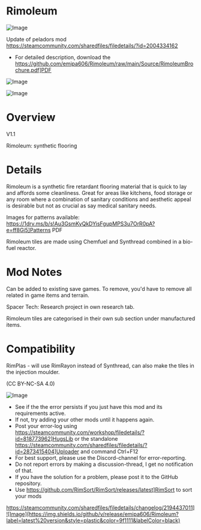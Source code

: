 # Rimoleum

![Image](https://i.imgur.com/buuPQel.png)

Update of peladors mod
https://steamcommunity.com/sharedfiles/filedetails/?id=2004334162

- For detailed description, download the https://github.com/emipa606/Rimoleum/raw/main/Source/RimoleumBrochure.pdf]PDF

![Image](https://i.imgur.com/pufA0kM.png)

	
![Image](https://i.imgur.com/Z4GOv8H.png)


# Overview
 V1.1

Rimoleum: synthetic flooring

# Details


Rimoleum is a synthetic fire retardant flooring material that is quick to lay and affords some cleanliness. Great for areas like kitchens, food storage or any room where a combination of sanitary conditions and aesthetic appeal is desirable but not as crucial as say medical sanitary needs.

Images for patterns available: https://1drv.ms/b/s!Au3GsmKyQkDYisFgupMPS3u7OrR0pA?e=ff8Gi5]Patterns PDF

Rimoleum tiles are made using Chemfuel and Synthread combined in a bio-fuel reactor.

# Mod Notes


Can be added to existing save games. To remove, you'd have to remove all related in game items and terrain.

Spacer Tech: Research project in own research tab.

Rimoleum tiles are categorised in their own sub section under manufactured items.

# Compatibility


RimPlas - will use RimRayon instead of Synthread, can also make the tiles in the injection moulder.


(CC BY-NC-SA 4.0)


![Image](https://i.imgur.com/PwoNOj4.png)



-  See if the the error persists if you just have this mod and its requirements active.
-  If not, try adding your other mods until it happens again.
-  Post your error-log using https://steamcommunity.com/workshop/filedetails/?id=818773962]HugsLib or the standalone https://steamcommunity.com/sharedfiles/filedetails/?id=2873415404]Uploader and command Ctrl+F12
-  For best support, please use the Discord-channel for error-reporting.
-  Do not report errors by making a discussion-thread, I get no notification of that.
-  If you have the solution for a problem, please post it to the GitHub repository.
-  Use https://github.com/RimSort/RimSort/releases/latest]RimSort to sort your mods



https://steamcommunity.com/sharedfiles/filedetails/changelog/2194437011]![Image](https://img.shields.io/github/v/release/emipa606/Rimoleum?label=latest%20version&style=plastic&color=9f1111&labelColor=black)

